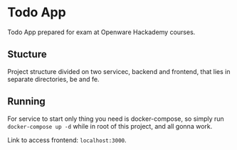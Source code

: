 # Todo App 

Todo App prepared for exam at Openware Hackademy courses.

## Stucture

Project structure divided on two servicec, backend and frontend, that lies in separate directories, be and fe.

## Running

For service to start only thing you need is docker-compose, so simply run `docker-compose up -d` while in root of this project, and all gonna work.

Link to access frontend: `localhost:3000`.
